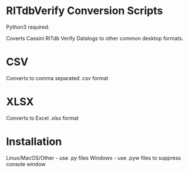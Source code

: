 # RITdbVerify Conversion Scripts

Python3 required.

Coverts Cassini RITdb Verify Datalogs to other common desktop formats.

# CSV

Converts to comma separated .csv format

# XLSX

Converts to Excel .xlsx format

# Installation

Linux/MacOS/Other - use .py files
Windows - use .pyw files to suppress console window
